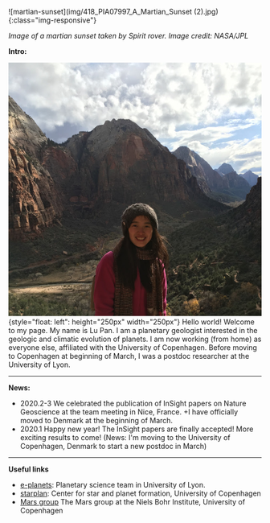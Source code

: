  

![martian-sunset](img/418_PIA07997_A_Martian_Sunset (2).jpg){:class="img-responsive"}

*Image of a martian sunset taken by Spirit rover. Image credit: NASA/JPL*

**Intro:**

![lu-pan](img/IMG_1152.jpg){style="float: left": height="250px" width="250px"}
Hello world! Welcome to my page. My name is Lu Pan. I am a planetary geologist interested in the geologic and climatic evolution of planets. I am now working (from home) as everyone else, affiliated with the University of Copenhagen. Before moving to Copenhagen at beginning of March, I was a postdoc researcher at the University of Lyon. 

*************************************************

**News:**
- 2020.2-3 We celebrated the publication of InSight papers on Nature Geoscience at the team meeting in Nice, France. +I have officially moved to Denmark at the beginning of March.
- 2020.1 Happy new year! The InSight  papers are finally accepted! More exciting results to come! (News: I'm moving to the University of Copenhagen, Denmark to start a new postdoc in March)

************************************************

**Useful links**
 -  [e-planets](http://eplanets.univ-lyon1.fr/): Planetary science team in University of Lyon. 
 -  [starplan](https://starplan.dk): Center for star and planet formation, University of Copenhagen
 -  [Mars group](https://www.nbi.ku.dk/english/research/astrophysics/mars/) The Mars group at the Niels Bohr Institute, University of Copenhagen

